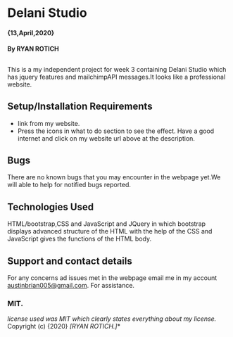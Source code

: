 # Delani Studio
#### {13,April,2020}
#### By **RYAN ROTICH**
##
This is a my independent project for week 3 containing Delani Studio which has jquery features and mailchimpAPI messages.It looks like a professional website.
## Setup/Installation Requirements
* link from my website.
* Press the icons in what to do section to see the effect.
Have a good internet and click on my website url above at the description.
## Bugs
There are no known bugs that you may encounter in the webpage yet.We will able to help for notified bugs reported.
## Technologies Used
HTML/bootstrap,CSS and JavaScript and JQuery in which bootstrap displays advanced structure of the HTML with the help of the CSS and JavaScript gives the functions of the HTML body.
## Support and contact details
For any concerns ad issues met in the webpage email me in my account austinbrian005@gmail.com. For assistance.
### MIT.
*license used was MIT which clearly states everything about my license.*
Copyright (c) {2020} *[RYAN ROTICH.]**

